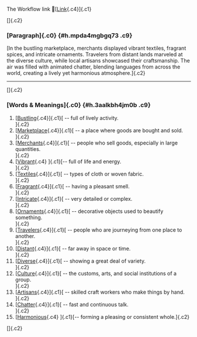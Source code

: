 The Workflow link
👏[[Link](https://www.google.com/url?q=http://www.google.com&sa=D&source=editors&ust=1759815835925492&usg=AOvVaw2pN_sPOlvcZV9e90HYbodn){.c4}]{.c1}

[]{.c2}

### [Paragraph]{.c0} {#h.mpda4mgbgq73 .c9}

[In the bustling marketplace, merchants displayed vibrant textiles,
fragrant spices, and intricate ornaments. Travelers from distant lands
marveled at the diverse culture, while local artisans showcased their
craftsmanship. The air was filled with animated chatter, blending
languages from across the world, creating a lively yet harmonious
atmosphere.]{.c2}

------------------------------------------------------------------------

[]{.c2}

### [Words & Meanings]{.c0} {#h.3aalkbh4jm0b .c9}

1.  [[Bustling](https://www.google.com/url?q=http://www.google.com&sa=D&source=editors&ust=1759815835926363&usg=AOvVaw37c1GJwj8w1UgtqaETkjje){.c4}]{.c1}[ --
    full of lively activity.\
    ]{.c2}
2.  [[Marketplace](https://www.google.com/url?q=http://www.google.com&sa=D&source=editors&ust=1759815835926534&usg=AOvVaw2kQKgEW6h8_XRevzGh4p-2){.c4}]{.c1}[ --
    a place where goods are bought and sold.\
    ]{.c2}
3.  [[Merchants](https://www.google.com/url?q=http://www.google.com&sa=D&source=editors&ust=1759815835926671&usg=AOvVaw3UGFMMdKD_e0ZUwQVsIYwY){.c4}]{.c1}[ --
    people who sell goods, especially in large quantities.\
    ]{.c2}
4.  [[Vibrant](https://www.google.com/url?q=http://www.google.com&sa=D&source=editors&ust=1759815835926820&usg=AOvVaw3UXehQwaFZXYng50DYqyWr){.c4}
    ]{.c1}[-- full of life and energy.\
    ]{.c2}
5.  [[Textiles](https://www.google.com/url?q=http://www.google.com&sa=D&source=editors&ust=1759815835927058&usg=AOvVaw3355aOvQxf2S9xhe0NyYWO){.c4}]{.c1}[ --
    types of cloth or woven fabric.\
    ]{.c2}
6.  [[Fragrant](https://www.google.com/url?q=http://www.google.com&sa=D&source=editors&ust=1759815835927293&usg=AOvVaw3sykbZf4Cp1VMDyEj8bYqq){.c4}]{.c1}[ --
    having a pleasant smell.\
    ]{.c2}
7.  [[Intricate](https://www.google.com/url?q=http://www.google.com&sa=D&source=editors&ust=1759815835927520&usg=AOvVaw2hx3DU1xlY8oAhDSCsi0ui){.c4}]{.c1}[ --
    very detailed or complex.\
    ]{.c2}
8.  [[Ornaments](https://www.google.com/url?q=http://www.google.com&sa=D&source=editors&ust=1759815835927739&usg=AOvVaw1mobXkuRMLIignik_k3Ah5){.c4}]{.c1}[ --
    decorative objects used to beautify something.\
    ]{.c2}
9.  [[Travelers](https://www.google.com/url?q=http://www.google.com&sa=D&source=editors&ust=1759815835927965&usg=AOvVaw0jLraYG9Bb9FYeoZ_Y4p1W){.c4}]{.c1}[ --
    people who are journeying from one place to another.\
    ]{.c2}
10. [[Distant](https://www.google.com/url?q=http://www.google.com&sa=D&source=editors&ust=1759815835928116&usg=AOvVaw1ciGXUrS_TalFQV1x_9MUR){.c4}]{.c1}[ --
    far away in space or time.\
    ]{.c2}
11. [[Diverse](https://www.google.com/url?q=http://www.google.com&sa=D&source=editors&ust=1759815835928243&usg=AOvVaw2F0SHArKYGTk5dd4xEOOez){.c4}]{.c1}[ --
    showing a great deal of variety.\
    ]{.c2}
12. [[Culture](https://www.google.com/url?q=http://www.google.com&sa=D&source=editors&ust=1759815835928377&usg=AOvVaw0yQMJ3olQHPH0NnLekfF7k){.c4}]{.c1}[ --
    the customs, arts, and social institutions of a group.\
    ]{.c2}
13. [[Artisans](https://www.google.com/url?q=http://www.google.com&sa=D&source=editors&ust=1759815835928518&usg=AOvVaw03o9wypB5-olh_F46pUL_j){.c4}]{.c1}[ --
    skilled craft workers who make things by hand.\
    ]{.c2}
14. [[Chatter](https://www.google.com/url?q=http://www.google.com&sa=D&source=editors&ust=1759815835928650&usg=AOvVaw0DeAXLbmV4Xs9C_D8qNIWx){.c4}]{.c1}[ --
    fast and continuous talk.\
    ]{.c2}
15. [[Harmonious](https://www.google.com/url?q=http://www.google.com&sa=D&source=editors&ust=1759815835928779&usg=AOvVaw3qP5bW895IYvZxMKIBojNk){.c4}
    ]{.c1}[-- forming a pleasing or consistent whole.]{.c2}

[]{.c2}
